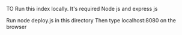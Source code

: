 TO Run this index locally.
It's required Node js and express js

Run node deploy.js in this directory
Then type localhost:8080 on the browser